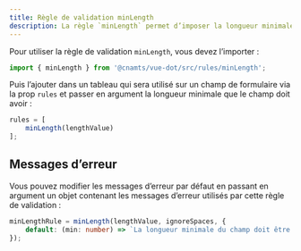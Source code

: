 ```yaml
---
title: Règle de validation minLength
description: La règle `minLength` permet d’imposer la longueur minimale d’un champ de formulaire.
---
```


<doc-tabs>

<doc-tab-item label="Utilisation">

Pour utiliser la règle de validation `minLength`, vous devez l’importer :

```ts
import { minLength } from '@cnamts/vue-dot/src/rules/minLength';
```

Puis l’ajouter dans un tableau qui sera utilisé sur un champ de formulaire via la prop `rules` et passer en argument la longueur minimale que le champ doit avoir :

```ts
rules = [
	minLength(lengthValue)
];
```

## Messages d’erreur

Vous pouvez modifier les messages d’erreur par défaut en passant en argument un objet contenant les messages d’erreur utilisés par cette règle de validation :

```ts
minLengthRule = minLength(lengthValue, ignoreSpaces, {
	default: (min: number) => `La longueur minimale du champ doit être de ${min} caractères.`
});
```

</doc-tab-item>

<doc-tab-item label="API">
<doc-api name="rules/min-length"></doc-api>
</doc-tab-item>

</doc-tabs>
